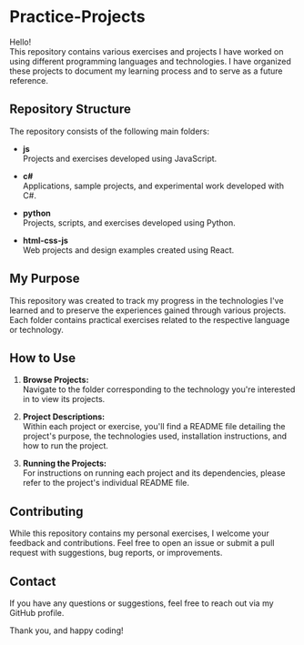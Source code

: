 # Practice-Projects

Hello!  
This repository contains various exercises and projects I have worked on using different programming languages and technologies. I have organized these projects to document my learning process and to serve as a future reference.

## Repository Structure

The repository consists of the following main folders:

- **js**  
  Projects and exercises developed using JavaScript.

- **c#**  
  Applications, sample projects, and experimental work developed with C#.

- **python**  
  Projects, scripts, and exercises developed using Python.

- **html-css-js**  
  Web projects and design examples created using React.

## My Purpose

This repository was created to track my progress in the technologies I've learned and to preserve the experiences gained through various projects. Each folder contains practical exercises related to the respective language or technology.

## How to Use

1. **Browse Projects:**  
   Navigate to the folder corresponding to the technology you're interested in to view its projects.

2. **Project Descriptions:**  
   Within each project or exercise, you'll find a README file detailing the project's purpose, the technologies used, installation instructions, and how to run the project.

3. **Running the Projects:**  
   For instructions on running each project and its dependencies, please refer to the project's individual README file.

## Contributing

While this repository contains my personal exercises, I welcome your feedback and contributions. Feel free to open an issue or submit a pull request with suggestions, bug reports, or improvements.

## Contact

If you have any questions or suggestions, feel free to reach out via my GitHub profile.

Thank you, and happy coding!
